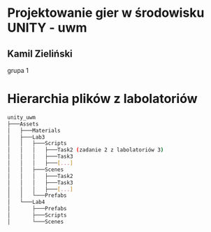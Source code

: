 # Projektowanie gier w środowisku UNITY - uwm
## Kamil Zieliński 
grupa 1

# Hierarchia plików z labolatoriów
```bash
unity_uwm
├───Assets
│   ├───Materials
│   ├───Lab3
│   │   ├───Scripts
│   │   │   ├───Task2 (zadanie 2 z labolatoriów 3)
│   │   │   ├───Task3
│   │   │   ├───[...]
│   │   ├───Scenes
│   │   │   ├───Task2
│   │   │   ├───Task3
│   │   │   ├───[...]
│   │   └───Prefabs
│   └───Lab4
│       ├───Prefabs
│       ├───Scripts
│       └───Scenes
```
